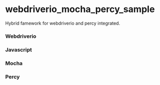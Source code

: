 # webdriverio_mocha_percy_sample
Hybrid famework for webdriverio and percy integrated. 

### Webdriverio
### Javascript
### Mocha
### Percy

